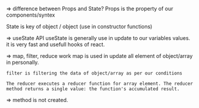 => difference between Props and State? 
   Props is the property of our components/syntex
   
   State is key of object / object (use in constructor functions)

=> useState API
    useState is generally use in update to our variables values.
    it is very fast and usefull hooks of react.

=> map, filter, reduce work 
    map is used in update all element of object/array in personally.
    
    filter is filtering the data of object/array as per our conditions
    
    The reducer executes a reducer function for array element. The reducer method returns a single value: the function's accumulated result.

=> method is not created.